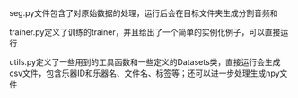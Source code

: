 seg.py文件包含了对原始数据的处理，运行后会在目标文件夹生成分割音频和

trainer.py定义了训练的trainer，并且给出了一个简单的实例化例子，可以直接运行

utils.py定义了一些用到的工具函数和一些定义的Datasets类，直接运行会生成csv文件，包含乐器ID和乐器名、文件名、标签等；还可以进一步处理生成npy文件